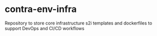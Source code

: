 # contra-env-infra
Repository to store core infrastructure s2i templates and dockerfiles to support DevOps and CI/CD workflows
